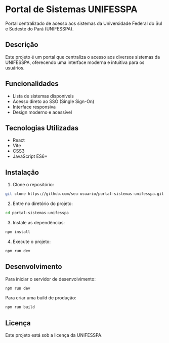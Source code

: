 # Portal de Sistemas UNIFESSPA

Portal centralizado de acesso aos sistemas da Universidade Federal do Sul e Sudeste do Pará (UNIFESSPA).

## Descrição

Este projeto é um portal que centraliza o acesso aos diversos sistemas da UNIFESSPA, oferecendo uma interface moderna e intuitiva para os usuários.

## Funcionalidades

- Lista de sistemas disponíveis
- Acesso direto ao SSO (Single Sign-On)
- Interface responsiva
- Design moderno e acessível

## Tecnologias Utilizadas

- React
- Vite
- CSS3
- JavaScript ES6+

## Instalação

1. Clone o repositório:
```bash
git clone https://github.com/seu-usuario/portal-sistemas-unifesspa.git
```

2. Entre no diretório do projeto:
```bash
cd portal-sistemas-unifesspa
```

3. Instale as dependências:
```bash
npm install
```

4. Execute o projeto:
```bash
npm run dev
```

## Desenvolvimento

Para iniciar o servidor de desenvolvimento:

```bash
npm run dev
```

Para criar uma build de produção:

```bash
npm run build
```

## Licença

Este projeto está sob a licença da UNIFESSPA. 
